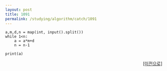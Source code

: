 ```yaml
---
layout: post
title: 1091
permalink: /studying/algorithm/catch/1091
---
```


```
a,m,d,n = map(int, input().split())
while 1<n:
    a = a*m+d
    n = n-1
    
print(a)

```
  
    
    
<div style="text-align: right"> <a href = 'https://namhyo01.github.io/studying/algorithm/catch'> [이전으로] </a> </div>
